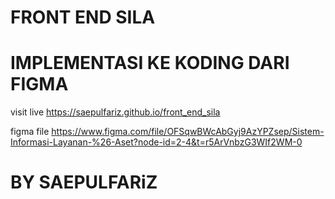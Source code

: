 # FRONT END SILA

# IMPLEMENTASI KE KODING DARI FIGMA

visit live
https://saepulfariz.github.io/front_end_sila

figma file
https://www.figma.com/file/OFSqwBWcAbGyj9AzYPZsep/Sistem-Informasi-Layanan-%26-Aset?node-id=2-4&t=r5ArVnbzG3WIf2WM-0

# BY SAEPULFARiZ
